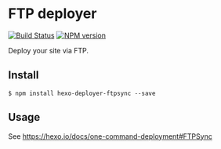 # FTP deployer

[![Build Status](https://img.shields.io/github/actions/workflow/status/hexojs/hexo-deployer-ftpsync/tester.yml?branch=master&label=test)](https://github.com/hexojs/hexo-deployer-ftpsync/actions?query=workflow%3ATester)
[![NPM version](https://badge.fury.io/js/hexo-deployer-ftpsync.svg)](https://www.npmjs.com/package/hexo-deployer-ftpsync)

Deploy your site via FTP.

## Install

```
$ npm install hexo-deployer-ftpsync --save
```

## Usage

See https://hexo.io/docs/one-command-deployment#FTPSync

